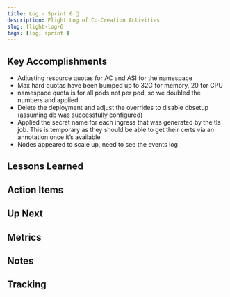 ```yaml
---
title: Log - Sprint 6 🛫
description: Flight Log of Co-Creation Activities
slug: flight-log-6
tags: [log, sprint ]
---
```


## Key Accomplishments

- Adjusting resource quotas for AC and ASI for the namespace
- Max hard quotas have been bumped up to 32G for memory, 20 for CPU
- namespace quota is for all pods not per pod, so we doubled the numbers and applied
- Delete the deployment and adjust the overrides to disable dbsetup (assuming db was successfully configured)
- Applied the secret name for each ingress that was generated by the tls job. This is temporary as they should be able to get their certs via an annotation once it’s available
- Nodes appeared to scale up, need to see the events log

## Lessons Learned

## Action Items


## Up Next

## Metrics


## Notes




## Tracking
